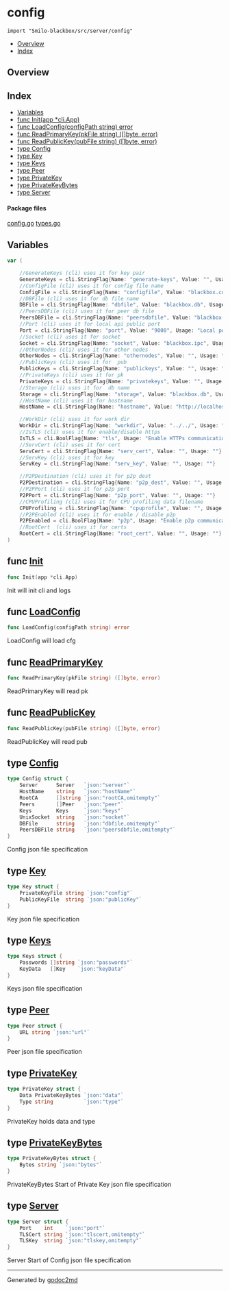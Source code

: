 

# config
`import "Smilo-blackbox/src/server/config"`

* [Overview](#pkg-overview)
* [Index](#pkg-index)

## <a name="pkg-overview">Overview</a>



## <a name="pkg-index">Index</a>
* [Variables](#pkg-variables)
* [func Init(app *cli.App)](#Init)
* [func LoadConfig(configPath string) error](#LoadConfig)
* [func ReadPrimaryKey(pkFile string) ([]byte, error)](#ReadPrimaryKey)
* [func ReadPublicKey(pubFile string) ([]byte, error)](#ReadPublicKey)
* [type Config](#Config)
* [type Key](#Key)
* [type Keys](#Keys)
* [type Peer](#Peer)
* [type PrivateKey](#PrivateKey)
* [type PrivateKeyBytes](#PrivateKeyBytes)
* [type Server](#Server)


#### <a name="pkg-files">Package files</a>
[config.go](/src/Smilo-blackbox/src/server/config/config.go) [types.go](/src/Smilo-blackbox/src/server/config/types.go) 



## <a name="pkg-variables">Variables</a>
``` go
var (

    //GenerateKeys (cli) uses it for key pair
    GenerateKeys = cli.StringFlag{Name: "generate-keys", Value: "", Usage: "Generate a new keypair"}
    //ConfigFile (cli) uses it for config file name
    ConfigFile = cli.StringFlag{Name: "configfile", Value: "blackbox.conf", Usage: "Config file name"}
    //DBFile (cli) uses it for db file name
    DBFile = cli.StringFlag{Name: "dbfile", Value: "blackbox.db", Usage: "DB file name"}
    //PeersDBFile (cli) uses it for peer db file
    PeersDBFile = cli.StringFlag{Name: "peersdbfile", Value: "blackbox-peers.db", Usage: "Peers DB file name"}
    //Port (cli) uses it for local api public port
    Port = cli.StringFlag{Name: "port", Value: "9000", Usage: "Local port to the Public API"}
    //Socket (cli) uses it for socket
    Socket = cli.StringFlag{Name: "socket", Value: "blackbox.ipc", Usage: "IPC socket to the Private API"}
    //OtherNodes (cli) uses it for other nodes
    OtherNodes = cli.StringFlag{Name: "othernodes", Value: "", Usage: "\"Boot nodes\" to connect"}
    //PublicKeys (cli) uses it for  pub
    PublicKeys = cli.StringFlag{Name: "publickeys", Value: "", Usage: "Public keys"}
    //PrivateKeys (cli) uses it for pk
    PrivateKeys = cli.StringFlag{Name: "privatekeys", Value: "", Usage: "Private keys"}
    //Storage (cli) uses it for  db name
    Storage = cli.StringFlag{Name: "storage", Value: "blackbox.db", Usage: "Database file name"}
    //HostName (cli) uses it for hostname
    HostName = cli.StringFlag{Name: "hostname", Value: "http://localhost", Usage: "HostName for public API"}

    //WorkDir (cli) uses it for work dir
    WorkDir = cli.StringFlag{Name: "workdir", Value: "../../", Usage: ""}
    //IsTLS (cli) uses it for enable/disable https
    IsTLS = cli.BoolFlag{Name: "tls", Usage: "Enable HTTPs communication"}
    //ServCert (cli) uses it for cert
    ServCert = cli.StringFlag{Name: "serv_cert", Value: "", Usage: ""}
    //ServKey (cli) uses it for key
    ServKey = cli.StringFlag{Name: "serv_key", Value: "", Usage: ""}

    //P2PDestination (cli) uses it for p2p dest
    P2PDestination = cli.StringFlag{Name: "p2p_dest", Value: "", Usage: ""}
    //P2PPort (cli) uses it for p2p port
    P2PPort = cli.StringFlag{Name: "p2p_port", Value: "", Usage: ""}
    //CPUProfiling (cli) uses it for CPU profiling data filename
    CPUProfiling = cli.StringFlag{Name: "cpuprofile", Value: "", Usage: "CPU profiling data filename"}
    //P2PEnabled (cli) uses it for enable / disable p2p
    P2PEnabled = cli.BoolFlag{Name: "p2p", Usage: "Enable p2p communication"}
    //RootCert  (cli) uses it for certs
    RootCert = cli.StringFlag{Name: "root_cert", Value: "", Usage: ""}
)
```


## <a name="Init">func</a> [Init](/src/target/config.go?s=3924:3947#L97)
``` go
func Init(app *cli.App)
```
Init will init cli and logs



## <a name="LoadConfig">func</a> [LoadConfig](/src/target/config.go?s=4263:4303#L107)
``` go
func LoadConfig(configPath string) error
```
LoadConfig will load cfg



## <a name="ReadPrimaryKey">func</a> [ReadPrimaryKey](/src/target/config.go?s=6225:6275#L183)
``` go
func ReadPrimaryKey(pkFile string) ([]byte, error)
```
ReadPrimaryKey will read pk



## <a name="ReadPublicKey">func</a> [ReadPublicKey](/src/target/config.go?s=6734:6784#L204)
``` go
func ReadPublicKey(pubFile string) ([]byte, error)
```
ReadPublicKey will read pub




## <a name="Config">type</a> [Config](/src/target/types.go?s=1688:2047#L57)
``` go
type Config struct {
    Server      Server   `json:"server"`
    HostName    string   `json:"hostName"`
    RootCA      []string `json:"rootCA,omitempty"`
    Peers       []Peer   `json:"peer"`
    Keys        Keys     `json:"keys"`
    UnixSocket  string   `json:"socket"`
    DBFile      string   `json:"dbfile,omitempty"`
    PeersDBFile string   `json:"peersdbfile,omitempty"`
}
```
Config json file specification










## <a name="Key">type</a> [Key](/src/target/types.go?s=1424:1524#L45)
``` go
type Key struct {
    PrivateKeyFile string `json:"config"`
    PublicKeyFile  string `json:"publicKey"`
}
```
Key json file specification










## <a name="Keys">type</a> [Keys](/src/target/types.go?s=1557:1653#L51)
``` go
type Keys struct {
    Passwords []string `json:"passwords"`
    KeyData   []Key    `json:"keyData"`
}
```
Keys json file specification










## <a name="Peer">type</a> [Peer](/src/target/types.go?s=1347:1392#L40)
``` go
type Peer struct {
    URL string `json:"url"`
}
```
Peer json file specification










## <a name="PrivateKey">type</a> [PrivateKey](/src/target/types.go?s=982:1080#L25)
``` go
type PrivateKey struct {
    Data PrivateKeyBytes `json:"data"`
    Type string          `json:"type"`
}
```
PrivateKey holds data and type










## <a name="PrivateKeyBytes">type</a> [PrivateKeyBytes](/src/target/types.go?s=887:947#L20)
``` go
type PrivateKeyBytes struct {
    Bytes string `json:"bytes"`
}
```
PrivateKeyBytes Start of Private Key json file specification










## <a name="Server">type</a> [Server](/src/target/types.go?s=1177:1314#L33)
``` go
type Server struct {
    Port    int    `json:"port"`
    TLSCert string `json:"tlscert,omitempty"`
    TLSKey  string `json:"tlskey,omitempty"`
}
```
Server Start of Config json file specification














- - -
Generated by [godoc2md](http://godoc.org/github.com/davecheney/godoc2md)
